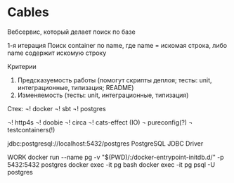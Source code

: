 # Cables
Вебсервис, который делает поиск по базе

1-я итерация
Поиск container по name, где name = искомая строка, либо name содержит искомую строку

Критерии

1. Предсказуемость работы (помогут скрипты деплоя; тесты: unit, интеграционные, типизация; README)
2. Изменяемость (тесты: unit, интеграционные, типизация)

Стек:
¬! docker
¬! sbt
¬! postgres

¬! http4s
¬! doobie
¬! circa
¬! cats-effect (IO)
¬ pureconfig(?)
¬ testcontainers(!)

jdbc:postgresql://localhost:5432/postgres
PostgreSQL JDBC Driver

WORK
docker run --name pg -v "$(PWD)/:/docker-entrypoint-initdb.d/" -p 5432:5432 postgres
docker exec -it pg bash
docker exec -it pg psql -U postgres
